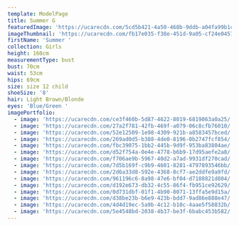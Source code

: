 ```yaml
---
template: ModelPage
title: Summer G
featuredImage: 'https://ucarecdn.com/5cd5b421-4a50-468b-9ddb-a04fa99b1c1a/'
imageThumbnail: 'https://ucarecdn.com/fb17e035-f38e-451d-9a05-cf24e0457b42/'
firstName: 'Summer '
collection: Girls
height: 160cm
measurementType: bust
bust: 70cm
waist: 53cm
hips: 69cm
size: size 12 child
shoeSize: '8'
hair: Light Brown/Blonde
eyes: 'Blue/Green '
imagePortfolio:
  - image: 'https://ucarecdn.com/ce3f460b-5d87-4622-8019-6819063a0a25/'
  - image: 'https://ucarecdn.com/27a2f781-42fb-469f-a079-06c8cfb76010/'
  - image: 'https://ucarecdn.com/52e12509-1e98-4309-921b-a8583457bced/'
  - image: 'https://ucarecdn.com/269ad0d5-b388-4de0-8196-0b2747fcf854/'
  - image: 'https://ucarecdn.com/fbc39075-1bb2-445b-9d9f-953ba83804ae/'
  - image: 'https://ucarecdn.com/d52f754a-0e4e-4778-b6b9-17d95aefe2a8/'
  - image: 'https://ucarecdn.com/f706ae9b-5967-40d2-a7ad-9931df270cad/'
  - image: 'https://ucarecdn.com/7d5b169f-c9b9-4601-8281-4797893546bb/'
  - image: 'https://ucarecdn.com/2d6a33d8-592e-4368-8cf7-ae2ddfe9a9fd/'
  - image: 'https://ucarecdn.com/961196c6-8a98-47e6-bf04-d7188821d804/'
  - image: 'https://ucarecdn.com/d192e673-db32-4c55-86f4-fb951ce92629/'
  - image: 'https://ucarecdn.com/0d731dbf-01f1-4b90-8071-13ffa5e9d15a/'
  - image: 'https://ucarecdn.com/d38be23b-b6e9-423b-bdd7-9ad86e888e47/'
  - image: 'https://ucarecdn.com/4d4d19ec-5a9b-4c12-b10c-4aae5f58832b/'
  - image: 'https://ucarecdn.com/5e4548bd-2038-4b37-be3f-6babc453b582/'
---
```



